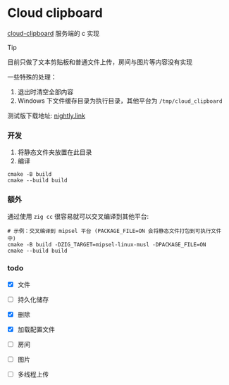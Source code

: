 
# Cloud clipboard

[cloud-clipboard](https://github.com/TransparentLC/cloud-clipboard) 服务端的 c 实现

> [!TIP]
> 目前只做了文本剪贴板和普通文件上传，房间与图片等内容没有实现

一些特殊的处理： 
1. 退出时清空全部内容
2. Windows 下文件缓存目录为执行目录，其他平台为 `/tmp/cloud_clipboard`

测试版下载地址: [nightly.link](https://nightly.link/xfangfang/cloud-clipboard/workflows/c/c)

### 开发

1. 将静态文件夹放置在此目录
2. 编译
```shell
cmake -B build
cmake --build build
```

### 额外

通过使用 `zig cc` 很容易就可以交叉编译到其他平台:

```shell
# 示例：交叉编译到 mipsel 平台 (PACKAGE_FILE=ON 会将静态文件打包到可执行文件中)
cmake -B build -DZIG_TARGET=mipsel-linux-musl -DPACKAGE_FILE=ON
cmake --build build
```

### todo

- [x] 文件
- [ ] 持久化储存
- [x] 删除
- [x] 加载配置文件
- [ ] 房间
- [ ] 图片
- [ ] 多线程上传



